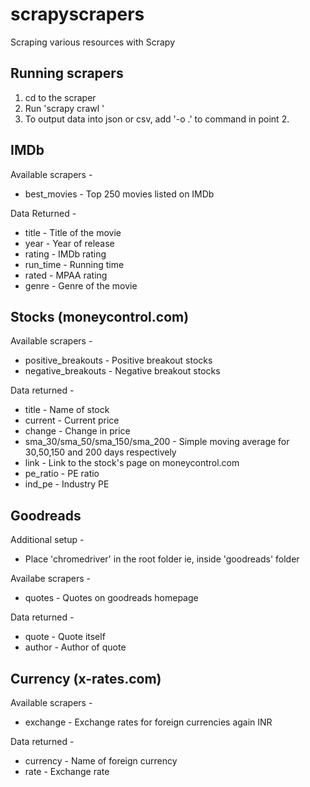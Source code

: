 # scrapyscrapers
Scraping various resources with Scrapy

## Running scrapers
1. cd to the scraper
2. Run 'scrapy crawl <scrapername>'
3. To output data into json or csv, add '-o <filename>.<extension>' to command in point 2.

## IMDb
Available scrapers - 
* best_movies - Top 250 movies listed on IMDb

Data Returned - 
* title - Title of the movie
* year - Year of release
* rating - IMDb rating
* run_time - Running time
* rated - MPAA rating
* genre - Genre of the movie

## Stocks (moneycontrol.com)
Available scrapers - 
* positive_breakouts - Positive breakout stocks
* negative_breakouts - Negative breakout stocks

Data returned - 
* title - Name of stock
* current - Current price
* change - Change in price 
* sma_30/sma_50/sma_150/sma_200 - Simple moving average for 30,50,150 and 200 days respectively
* link - Link to the stock's page on moneycontrol.com
* pe_ratio - PE ratio
* ind_pe - Industry PE

## Goodreads
Additional setup - 
* Place 'chromedriver' in the root folder ie, inside 'goodreads' folder

Availabe scrapers - 
* quotes - Quotes on goodreads homepage

Data returned - 
* quote - Quote itself
* author - Author of quote

## Currency (x-rates.com)
Available scrapers - 
* exchange - Exchange rates for foreign currencies again INR

Data returned - 
* currency - Name of foreign currency
* rate - Exchange rate
